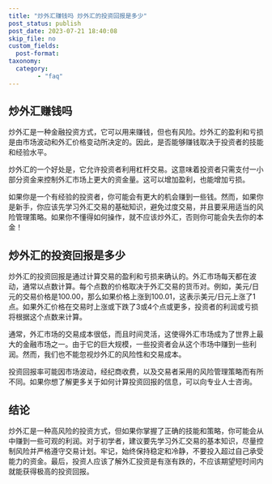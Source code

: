 ```yaml
---
title: "炒外汇赚钱吗 炒外汇的投资回报是多少"
post_status: publish
post_date: 2023-07-21 18:40:08
skip_file: no
custom_fields: 
  post-format: 
taxonomy:
  category:
        - "faq"
---
```


## 炒外汇赚钱吗

炒外汇是一种金融投资方式，它可以用来赚钱，但也有风险。炒外汇的盈利和亏损是由市场波动和外汇价格变动所决定的。因此，是否能够赚钱取决于投资者的技能和经验水平。

炒外汇的一个好处是，它允许投资者利用杠杆交易。这意味着投资者只需支付一小部分资金来控制外汇市场上更大的资金量。这可以增加盈利，也能增加亏损。

如果你是一个有经验的投资者，你可能会有更大的机会赚到一些钱。然而，如果你是新手，你应该先学习外汇交易的基础知识，避免过度交易，并且要采用适当的风险管理策略。如果你不懂得如何操作，就不应该炒外汇，否则你可能会失去你的本金！

## 炒外汇的投资回报是多少

炒外汇的投资回报是通过计算交易的盈利和亏损来确认的。外汇市场每天都在波动，通常以点数计算。每个点数的价格取决于外汇交易的货币对。例如，美元/日元的交易价格是100.00，那么如果价格上涨到100.01，这表示美元/日元上涨了1点。如果外汇价格在交易时上涨或下跌了3或4个点或更多，投资者的利润或亏损将根据这个点数来计算。

通常，外汇市场的交易成本很低，而且时间灵活，这使得外汇市场成为了世界上最大的金融市场之一。由于它的巨大规模，一些投资者会从这个市场中赚到一些利润。然而，我们也不能忽视炒外汇的风险性和交易成本。

投资回报率可能因市场波动，经纪商收费，以及交易者采用的风险管理策略而有所不同。如果你想了解更多关于如何计算投资回报的信息，可以向专业人士咨询。

## 结论

炒外汇是一种高风险的投资方式，但如果你掌握了正确的技能和策略，你可能会从中赚到一些可观的利润。对于初学者，建议要先学习外汇交易的基本知识，尽量控制风险并严格遵守交易计划。牢记，始终保持稳定和冷静，不要投入超过自己承受能力的资金。最后，投资人应该了解外汇投资是有涨有跌的，不应该期望短时间内就能获得极高的投资回报。

